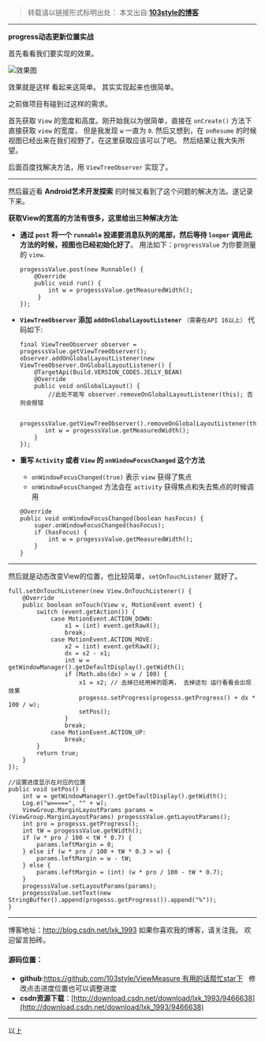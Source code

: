 >转载请以链接形式标明出处： 
本文出自:[**103style的博客**](http://blog.csdn.net/lxk_1993) 

---

**progress动态更新位置实战**

首先看看我们要实现的效果。

![效果图](http://upload-images.jianshu.io/upload_images/1709375-357b760f872ce33e?imageMogr2/auto-orient/strip)

效果就是这样 看起来这简单。 其实实现起来也很简单。

之前做项目有碰到过这样的需求。

首先获取 `View` 的宽度和高度。刚开始我以为很简单，直接在 `onCreate()` 方法下直接获取 `view` 的宽度，
但是我发现 `w` 一直为 `0`.
然后又想到，在 `onResume` 的时候视图已经出来在我们视野了，在这里获取应该可以了吧。
然后结果让我大失所望。

后面百度找解决方法，用 `ViewTreeObserver` 实现了。

---

然后最近看 **Android艺术开发探索** 的时候又看到了这个问题的解决方法。遂记录下来。

**获取View的宽高的方法有很多，这里给出三种解决方法**:

* **通过 `post` 将一个 `runnable` 投递要消息队列的尾部，然后等待 `looper` 调用此方法的时候，视图也已经初始化好了**。
用法如下：`progressValue` 为你要测量的 `view`.
    ```
    progesssValue.post(new Runnable() {
        @Override
        public void run() {
            int w = progesssValue.getMeasuredWidth();
         }
    });
    ```

* **`ViewTreeObserver` 添加 `addOnGlobalLayoutListener`** `（需要在API 16以上）`
    代码如下:
    ```
    final ViewTreeObserver observer = progesssValue.getViewTreeObserver();
    observer.addOnGlobalLayoutListener(new  ViewTreeObserver.OnGlobalLayoutListener() {
        @TargetApi(Build.VERSION_CODES.JELLY_BEAN)
        @Override
        public void onGlobalLayout() {
            //此处不能写 observer.removeOnGlobalLayoutListener(this); 否则会报错         

           progesssValue.getViewTreeObserver().removeOnGlobalLayoutListener(this);
           int w = progesssValue.getMeasuredWidth();
        }
    });
    ```
* **重写 `Activity` 或者 `View` 的 `onWindowFocusChanged` 这个方法**
    * `onWindowFocusChanged(true)` 表示 `view` 获得了焦点
    * `onWindowFocusChanged` 方法会在 `activity` 获得焦点和失去焦点的时候调用
    ```
    @Override
    public void onWindowFocusChanged(boolean hasFocus) {
        super.onWindowFocusChanged(hasFocus);
        if (hasFocus) {
            int w = progesssValue.getMeasuredWidth();
        }
    }
    ```

---

然后就是动态改变View的位置，也比较简单，`setOnTouchListener` 就好了。
```
full.setOnTouchListener(new View.OnTouchListener() {
    @Override
    public boolean onTouch(View v, MotionEvent event) {
        switch (event.getAction()) {
            case MotionEvent.ACTION_DOWN:
                x1 = (int) event.getRawX();
                break;
            case MotionEvent.ACTION_MOVE:
                x2 = (int) event.getRawX();
                dx = x2 - x1;
                int w = getWindowManager().getDefaultDisplay().getWidth();
                if (Math.abs(dx) > w / 100) {
                    x1 = x2; // 去掉已经用掉的距离， 去掉这句 运行看看会出现效果
                    progesss.setProgress(progesss.getProgress() + dx * 100 / w);
                    setPos();
                }
                break;
            case MotionEvent.ACTION_UP:
                break;
        }
        return true;
    }
});

//设置进度显示在对应的位置
public void setPos() {
    int w = getWindowManager().getDefaultDisplay().getWidth();
    Log.e("w=====", "" + w);
    ViewGroup.MarginLayoutParams params = (ViewGroup.MarginLayoutParams) progesssValue.getLayoutParams();
    int pro = progesss.getProgress();
    int tW = progesssValue.getWidth();
    if (w * pro / 100 < tW * 0.7) {
        params.leftMargin = 0;
    } else if (w * pro / 100 + tW * 0.3 > w) {
        params.leftMargin = w - tW;
    } else {
        params.leftMargin = (int) (w * pro / 100 - tW * 0.7);
    }
    progesssValue.setLayoutParams(params);
    progesssValue.setText(new StringBuffer().append(progesss.getProgress()).append("%"));
}
```

---

博客地址：http://blog.csdn.net/lxk_1993
如果你喜欢我的博客，请关注我。
欢迎留言拍砖。

#### 源码位置：
* **github**:[https://github.com/103style/ViewMeasure 有用的话帮忙star下](https://github.com/103style/ViewMeasure)   修改点击进度位置也可以调整进度
* **csdn资源下载**：[http://download.csdn.net/download/lxk_1993/9466638](http://download.csdn.net/download/lxk_1993/9466638)

---

以上

